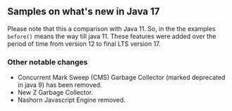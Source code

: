 ## Samples on what's new in Java 17

Please note that this a comparison with Java 11. So, in the the examples `before()` 
means the way till java 11. These features were added over the period of time from version 12 to final LTS version 17.

### Other notable changes

* Concurrent Mark Sweep (CMS) Garbage Collector (marked deprecated in java 9) has been removed.
* New Z Garbage Collector.
* Nashorn Javascript Engine removed.